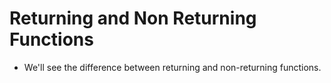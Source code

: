 # Returning and Non Returning Functions
- We'll see the difference between returning and non-returning functions.